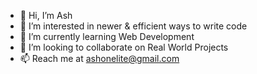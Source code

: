 - 👋 Hi, I’m Ash
- 👀 I’m interested in newer & efficient ways to write code
- 🌱 I’m currently learning Web Development
- 💞️ I’m looking to collaborate on Real World Projects
- 📫 Reach me at ashonelite@gmail.com

<!---
ashmelite/ashmelite is a ✨ special ✨ repository because its `README.md` (this file) appears on your GitHub profile.
You can click the Preview link to take a look at your changes.
--->
